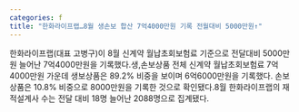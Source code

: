 ```yaml
---
categories: f
title: "한화라이프랩…8월 생손보 합산 7억4000만원 기록 전월대비 5000만원↑"
---
```

한화라이프랩(대표 고병구)이 8월 신계약 월납초회보험료 기준으로 전달대비 5000만원 늘어난 7억4000만원을 기록했다.생,손보상품 전체 신계약 월납초회보험료 7억4000만원 가운데 생보상품은 89.2% 비중을 보이며 6억6000만원을 기록했다. 손보상품은 10.8% 비중으로 8000만원을 기록한 것으로 확인됐다.8월 한화라이프랩의 재적설계사 수는 전달 대비 18명 늘어난 2088명으로 집계됐다.